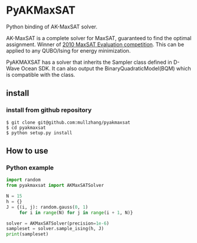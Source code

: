 # PyAKMaxSAT

Python binding of AK-MaxSAT solver.

AK-MaxSAT is a complete solver for MaxSAT, guaranteed to find the optimal assignment. Winner of [2010 MaxSAT Evaluation competition](http://www.maxsat.udl.cat/10/results/#wms-random). This can be applied to any QUBO/Ising for energy minimization.

PyAKMAXSAT has a solver that inherits the Sampler class defined in D-Wave Ocean SDK. It can also output the BinaryQuadraticModel(BQM) which is compatible with the class.

## install
### install from github repository

```
$ git clone git@github.com:mullzhang/pyakmaxsat
$ cd pyakmaxsat
$ python setup.py install
```

## How to use
### Python example

```Python
import random
from pyakmaxsat import AKMaxSATSolver

N = 15
h = {}
J = {(i, j): random.gauss(0, 1)
     for i in range(N) for j in range(i + 1, N)}

solver = AKMaxSATSolver(precision=1e-6)
sampleset = solver.sample_ising(h, J)
print(sampleset)
```

